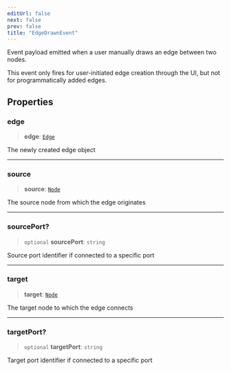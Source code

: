 ```yaml
---
editUrl: false
next: false
prev: false
title: "EdgeDrawnEvent"
---
```


Event payload emitted when a user manually draws an edge between two nodes.

This event only fires for user-initiated edge creation through the UI,
but not for programmatically added edges.

## Properties

### edge

> **edge**: [`Edge`](/docs/api/types/edge/)

The newly created edge object

***

### source

> **source**: [`Node`](/docs/api/types/node/)

The source node from which the edge originates

***

### sourcePort?

> `optional` **sourcePort**: `string`

Source port identifier if connected to a specific port

***

### target

> **target**: [`Node`](/docs/api/types/node/)

The target node to which the edge connects

***

### targetPort?

> `optional` **targetPort**: `string`

Target port identifier if connected to a specific port
